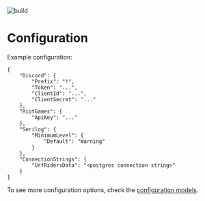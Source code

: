 ![build](https://github.com/JanBohunovsky/UrfRidersBot/workflows/build/badge.svg)

# Configuration
Example configuration:  
```json5
{
    "Discord": {
        "Prefix": "!",
        "Token": "...",
        "ClientId": "...",
        "ClientSecret": "..."
    },
    "RiotGames": {
        "ApiKey": "..."
    },
    "Serilog": {
        "MinimumLevel": {
            "Default": "Warning"
        }
    },
    "ConnectionStrings": {
        "UrfRidersData": "<postgres connection string>"
    }
}
```
To see more configuration options, check the [configuration models](/src/UrfRidersBot.Core/Configuration).